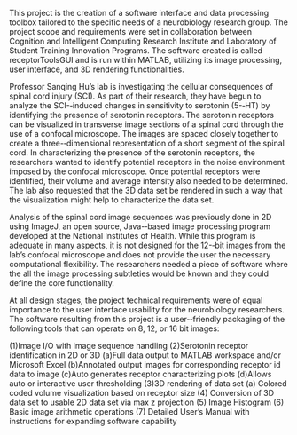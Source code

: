 This
project
is
the
creation
of
a
software
interface
and
data
processing
toolbox
tailored
to
the
specific
needs
of
a
neurobiology
research
group.
The
project
scope
and
requirements
were
set
in
collaboration
between
Cognition
and
Intelligent
Computing
Research
Institute
and
Laboratory
of
Student
Training
Innovation
Programs.
The
software
created
is
called
receptorToolsGUI
and
is
run
within
MATLAB,
utilizing
its
image
processing,
user
interface,
and
3D
rendering
functionalities.

Professor
Sanqing
Hu’s
lab
is
investigating
the
cellular
consequences
of
spinal
cord
injury
(SCI).
As
part
of
their
research,
they
have
begun
to
analyze
the
SCI-­‐induced
changes
in
sensitivity
to
serotonin
(5-­‐HT)
by
identifying
the
presence
of
serotonin
receptors.
The
serotonin
receptors
can
be
visualized
in
transverse
image
sections
of
a
spinal
cord
through
the
use
of
a
confocal
microscope.
The
images
are
spaced
closely
together
to
create
a
three-­‐dimensional
representation
of
a
short
segment
of
the
spinal
cord.
In
characterizing
the
presence
of
the
serotonin
receptors,
the
researchers
wanted
to
identify
potential
receptors
in
the
noise
environment
imposed
by
the
confocal
microscope.
Once
potential
receptors
were
identified,
their
volume
and
average
intensity
also
needed
to
be
determined.
The
lab
also
requested
that
the
3D
data
set
be
rendered
in
such
a
way
that
the
visualization
might
help
to
characterize
the
data
set.



Analysis
of
the
spinal
cord
image
sequences
was
previously
done
in
2D
using
ImageJ,
an
open
source,
Java-­‐based
image
processing
program
developed
at
the
National
Institutes
of
Health.
While
this
program
is
adequate
in
many
aspects,
it
is
not
designed
for
the
12-­‐bit
images
from
the
lab’s
confocal
microscope
and
does
not
provide
the
user
the
necessary
computational
flexibility.
The
researchers
needed
a
piece
of
software
where
the
all
the
image
processing
subtleties
would
be
known
and
they
could
define
the
core
functionality.



At
all
design
stages,
the
project
technical
requirements
were
of
equal
importance
to
the
user
interface
usability
for
the
neurobiology
researchers.
The
software
resulting
from
this
project
is
a
user-­‐friendly
packaging
of
the
following
tools
that
can
operate
on
8,
12,
or
16
bit
images:

(1)Image
I/O
with
image
sequence
handling
(2)Serotonin
receptor
identification
in
2D
or
3D
(a)Full
data
output
to
MATLAB
workspace
and/or
Microsoft
Excel
(b)Annotated
output
images
for
corresponding
receptor
id
data
to
image
(c)Auto
generates
receptor
characterizing
plots
(d)Allows
auto
or
interactive
user
thresholding
(3)3D
rendering
of
data
set
(a) Colored
coded
volume
visualization
based
on
receptor
size
(4) Conversion
of
3D
data
set
to
usable
2D
data
set
via
max
z
projection
(5) Image
Histogram
(6) Basic
image
arithmetic
operations
(7) Detailed
User’s
Manual
with
instructions
for
expanding
software
capability
